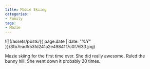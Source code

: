```yaml
---
title: Mazie Skiing
categories:
- Family
tags:
- Mazie
---
```


![](/assets/posts/{{ page.date | date: "%Y" }}/3fb7ead553fd241a2e49841f7c0f7633.jpg)
  



Mazie skiing for the first time ever. She did really awesome. Ruled the bunny hill. She went down it probably 20 times.
